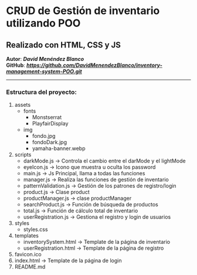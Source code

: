 # CRUD de Gestión de inventario utilizando POO 

## Realizado con HTML, CSS y JS 

**Autor**: ***David Menéndez Blanco*** <br>
**GitHub**: ***https://github.com/DavidMenendezBlanco/inventory-management-system-POO.git***
<hr>

### Estructura del proyecto:
    
1. assets
    * fonts 
        + Monstserrat
        + PlayfairDisplay
    * img 
        + fondo.jpg
        + fondoDark.jpg
        + yamaha-banner.webp
2. scripts
    * darkMode.js -> Controla el cambio entre el darMode y el lightMode
    * eyeIcon.js -> Icono que muestra u oculta los password
    * main.js -> Js Principal, llama a todas las funciones
    * manager.js -> Realiza las funciones de gestión de inventario
    * patternValidation.js -> Gestión de los patrones de registro/login
    * product.js -> Clase product
    * productManager.js -> clase productManager
    * searchProduct.js -> Función de búsqueda de productos
    * total.js -> Función de cálculo total de inventario
    * userRegistration.js -> Gestiona el registro y login de usuarios
3. styles
    * styles.css
4. templates
    * inventorySystem.html -> Template de la página de inventario
    * userRegistration.html -> Template de la página de registro
5. favicon.ico
6. index.html -> Template de la página de login
7. README.md



